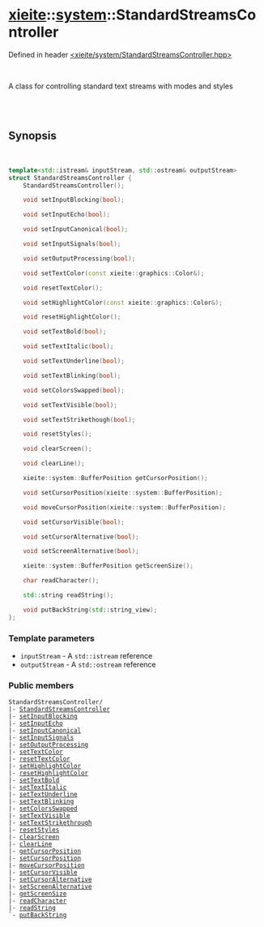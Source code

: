 # [xieite](./xieite.md)::[system](../system.md)::StandardStreamsController
Defined in header [<xieite/system/StandardStreamsController.hpp>](../include/xieite/system/StandardStreamsController.hpp)

<br/>

A class for controlling standard text streams with modes and styles

<br/><br/>

## Synopsis

<br/>

```cpp
template<std::istream& inputStream, std::ostream& outputStream>
struct StandardStreamsController {
	StandardStreamsController();

	void setInputBlocking(bool);

	void setInputEcho(bool);

	void setInputCanonical(bool);

	void setInputSignals(bool);

	void setOutputProcessing(bool);

	void setTextColor(const xieite::graphics::Color&);

	void resetTextColor();

	void setHighlightColor(const xieite::graphics::Color&);

	void resetHighlightColor();

	void setTextBold(bool);

	void setTextItalic(bool);

	void setTextUnderline(bool);

	void setTextBlinking(bool);

	void setColorsSwapped(bool);

	void setTextVisible(bool);

	void setTextStrikethough(bool);

	void resetStyles();

	void clearScreen();

	void clearLine();

	xieite::system::BufferPosition getCursorPosition();

	void setCursorPosition(xieite::system::BufferPosition);

	void moveCursorPosition(xieite::system::BufferPosition);

	void setCursorVisible(bool);

	void setCursorAlternative(bool);

	void setScreenAlternative(bool);

	xieite::system::BufferPosition getScreenSize();

	char readCharacter();

	std::string readString();

	void putBackString(std::string_view);
};
```
### Template parameters
- `inputStream` - A `std::istream` reference
- `outputStream` - A `std::ostream` reference
### Public members
<pre><code>StandardStreamsController/
|- <a href="./StandardStreamsController/constructor.md">StandardStreamsController</a>
|- <a href="./StandardStreamsController/setInputBlocking.md">setInputBlocking</a>
|- <a href="./StandardStreamsController/setInputEcho.md">setInputEcho</a>
|- <a href="./StandardStreamsController/setInputCanonical.md">setInputCanonical</a>
|- <a href="./StandardStreamsController/setInputSignals.md">setInputSignals</a>
|- <a href="./StandardStreamsController/setOutputProcessing.md">setOutputProcessing</a>
|- <a href="./StandardStreamsController/setTextColor.md">setTextColor</a>
|- <a href="./StandardStreamsController/resetTextColor.md">resetTextColor</a>
|- <a href="./StandardStreamsController/setHighlightColor.md">setHighlightColor</a>
|- <a href="./StandardStreamsController/resetHighlightColor.md">resetHighlightColor</a>
|- <a href="./StandardStreamsController/setTextBold.md">setTextBold</a>
|- <a href="./StandardStreamsController/setTextItalic.md">setTextItalic</a>
|- <a href="./StandardStreamsController/setTextUnderline.md">setTextUnderline</a>
|- <a href="./StandardStreamsController/setTextBlinking.md">setTextBlinking</a>
|- <a href="./StandardStreamsController/setColorsSwapped.md">setColorsSwapped</a>
|- <a href="./StandardStreamsController/setTextVisible.md">setTextVisible</a>
|- <a href="./StandardStreamsController/setTextStrikethrough.md">setTextStrikethrough</a>
|- <a href="./StandardStreamsController/resetStyles.md">resetStyles</a>
|- <a href="./StandardStreamsController/clearScreen.md">clearScreen</a>
|- <a href="./StandardStreamsController/clearLine.md">clearLine</a>
|- <a href="./StandardStreamsController/getCursorPosition.md">getCursorPosition</a>
|- <a href="./StandardStreamsController/setCursorPosition.md">setCursorPosition</a>
|- <a href="./StandardStreamsController/moveCursorPosition.md">moveCursorPosition</a>
|- <a href="./StandardStreamsController/setCursorVisible.md">setCursorVisible</a>
|- <a href="./StandardStreamsController/setCursorAlternative.md">setCursorAlternative</a>
|- <a href="./StandardStreamsController/setScreenAlternative.md">setScreenAlternative</a>
|- <a href="./StandardStreamsController/getScreenSize.md">getScreenSize</a>
|- <a href="./StandardStreamsController/readCharacter.md">readCharacter</a>
|- <a href="./StandardStreamsController/readString.md">readString</a>
`- <a href="./StandardStreamsController/putBackString.md">putBackString</a>
</code></pre>
